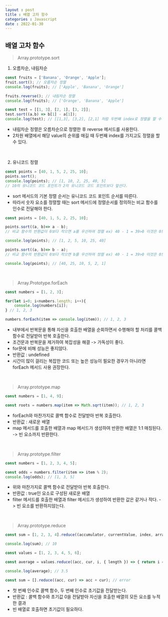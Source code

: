 ```yaml
---
layout : post
title : 배열 고차 함수
categories : Javascript
date : 2022-01-30
---
```

## 배열 고차 함수

>Array.prototype.sort

1. 오름차순, 내림차순

```javascript
const fruits = ['Banana', 'Orange', 'Apple'];
fruit.sort(); // 오름차순 정렬
console.log(fruits); // ['Apple', 'Banana', 'Orange']

fruits.reverse(); // 내림차순 정렬
console.log(fruits); // ['Orange', 'Banana', 'Apple']

const test = [[1, 3], [2, 1], [3, 2]];
test.sort((a,b) => b[1] - a[1]);
console.log(test); // [[1,3], [3,2], [2,1] 처럼 두번째 index로 정렬을 할 수 있다.
```
* 내림차순 정렬은 오름차순으로 정렬한 후 reverse 메서드를 사용한다.
* 2차원 배열에서 해당 value의 순위를 매길 때 두번째 index를 가지고도 정렬을 할 수 있다.

<br>

2. 유니코드 정렬

```javascript
const points = [40, 1, 5, 2, 25, 10];
points.sort();
console.log(points); // [1, 10, 2, 25, 40, 5]
// 10의 유니코드 코드 포인트가 2의 유니코드 코드 포인트보다 앞선다.
```
* sort 메서드의 기본 정렬 순서는 유니코드 코드 포인트 순서를 따른다.
* 따라서 숫자 요소를 정렬할 때는 sort 메서드에 정렬순서를 정의하는 비교 함수를 인수로 전달해야 한다.

```javascript
const points = [40, 1, 5, 2, 25, 10];

points.sort((a, b)=> a - b);
// 비교 함수의 반환값이 0보다 작으면 a를 우선하여 정렬 ex) 40 - 1 = 39>0 이것은 0보다 크므로 자리 바뀜

console.log(points); // [1, 2, 5, 10, 25, 40]

points.sort((a, b)=> b - a);
// 비교 함수의 반환값이 0보다 작으면 b를 우선하여 정렬 ex) 40 - 1 = 39>0 이것은 0보다 크므로 자리 보존

console.log(points); // [40, 25, 10, 5, 2, 1]
```
<br>

>Array.Prototype.forEach

```javascript
const numbers = [1, 2, 3];

for(let i=0; i<numbers.length; i++){
    console.log(numbers[i]);
} // 1, 2, 3

numbers.forEach(item => console.log(item)); // 1, 2, 3
```

* 내부에서 반복문을 통해 자신을 호출한 배열을 순회하면서 수행해야 할 처리를 콜백 함수로 전달받아 반복 호출한다.
* 조건문과 반복문을 제거하여 복잡성을 해결 -> 가독성이 좋다.
* for문에 비해 성능은 좋지않다.
* 반환값 : undefined
* 시간이 많이 걸리는 복잡한 코드 또는 높은 성능이 필요한 경우가 아니라면 forEach 메서드 사용 권장한다.

<br>

>Array.prototype.map

```javascript
const numbers = [1, 4, 9];

const roots = numbers.map(item => Math.sqrt(item)); // 1, 2, 3
```
* forEach와 마찬가지로  콜백 함수로 전달받아 반복 호출한다.
* 반환값 : 새로운 배열
* map 메서드를 호출한 배열과 map 메서드가 생성하여 반환한 배열은 1:1 매칭된다. -> 빈 요소까지 반환한다.

<br>

>Array.prototype.filter

```javascript
const numbers = [1, 2, 3, 4, 5];

const odds = numbers.filter(item => item % 2);
console.log(odds); // [1, 3, 5]
```
* 위와 마찬가지로 콜백 함수로 전달받아 반복 호출한다.
* 반환값 : true인 요소로 구성된 새로운 배열
* filter 메서드를 호출한 배열과 filter 메서드가 생성하여 반환한 값은 같거나 작다. -> 빈 요소를 반환하지않는다.

<br>

>Array.prototype.reduce

```javascript
const sum = [1, 2, 3, 4].reduce((accumulator, currentValue, index, array) => accumulator + currentValue, 0);

console.log(sum); // 10

const values = [1, 2, 3, 4, 5, 6];

const average = values.reduce((acc, cur, i, { length }) => { return i === length - 1 ? (acc + cur)/length : acc + cur;}, 0);

console.log(average); // 3.5

const sum = [].reduce((acc, cur) => acc + cur); // error
```
* 첫 번째 인수로 콜백 함수, 두 번째 인수로 초기값을 전달받는다.
* 반환값 : 콜백 함수와 초기값 0을 전달받아 자신을 호출한 배열의 모든 요소를 누적한 결과
* 빈 배열로 호출하면 초기값이 필요하다.



